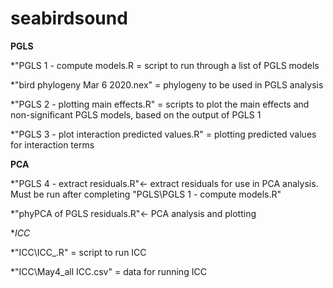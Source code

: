 # seabirdsound
**PGLS**

*"PGLS 1 - compute models.R = script to run through a list of PGLS models 

*"bird phylogeny Mar 6 2020.nex" = phylogeny to be used in PGLS analysis

*"PGLS 2 - plotting main effects.R" =  scripts to plot the main effects and non-significant PGLS models, based on the output of  PGLS 1

*"PGLS 3 -  plot interaction predicted values.R" = plotting predicted values for interaction terms

**PCA**

*"PGLS 4 - extract residuals.R"<- extract residuals for use in PCA analysis. Must be run after completing "PGLS\PGLS 1 - compute models.R"

*"phyPCA of PGLS residuals.R"<- PCA analysis and plotting

**ICC*

*"ICC\ICC_.R" = script to run ICC

*"ICC\May4_all ICC.csv" = data for running ICC
